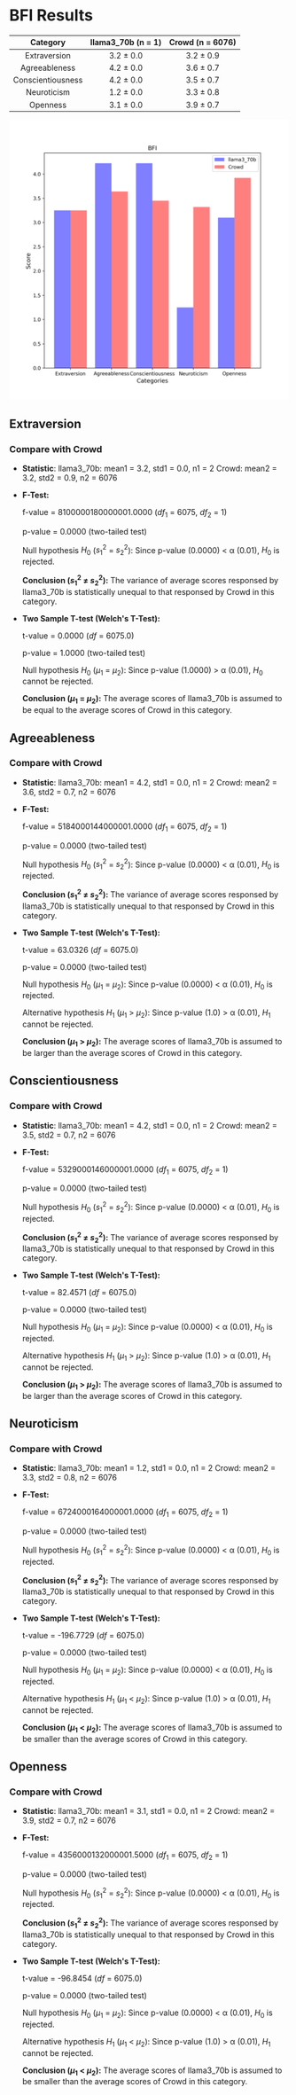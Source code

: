 # BFI Results

| Category | llama3_70b (n = 1) | Crowd (n = 6076) |
| :---: | :---: | :---: |
| Extraversion | 3.2 $\pm$ 0.0 | 3.2 $\pm$ 0.9 | 
| Agreeableness | 4.2 $\pm$ 0.0 | 3.6 $\pm$ 0.7 | 
| Conscientiousness | 4.2 $\pm$ 0.0 | 3.5 $\pm$ 0.7 | 
| Neuroticism | 1.2 $\pm$ 0.0 | 3.3 $\pm$ 0.8 | 
| Openness | 3.1 $\pm$ 0.0 | 3.9 $\pm$ 0.7 | 


![Bar Chart](figures/llama3_70b-BFI-11112.png "Bar Chart of llama3_70b on BFI")

## Extraversion
### Compare with Crowd

- **Statistic**:
llama3_70b:	mean1 = 3.2,	std1 = 0.0,	n1 = 2
Crowd:	mean2 = 3.2,	std2 = 0.9,	n2 = 6076

- **F-Test:**

	f-value = 8100000180000001.0000	($df_1$ = 6075, $df_2$ = 1)

	p-value = 0.0000	(two-tailed test)

	Null hypothesis $H_0$ ($s_1^2$ = $s_2^2$): 	Since p-value (0.0000) < α (0.01), $H_0$ is rejected.

	**Conclusion ($s_1^2$ ≠ $s_2^2$):** The variance of average scores responsed by llama3_70b is statistically unequal to that responsed by Crowd in this category.

- **Two Sample T-test (Welch's T-Test):**

	t-value = 0.0000	($df$ = 6075.0)

	p-value = 1.0000	(two-tailed test)

	Null hypothesis $H_0$ ($µ_1$ = $µ_2$): 	Since p-value (1.0000) > α (0.01), $H_0$ cannot be rejected.

	**Conclusion ($µ_1$ = $µ_2$):** The average scores of llama3_70b is assumed to be equal to the average scores of Crowd in this category.

## Agreeableness
### Compare with Crowd

- **Statistic**:
llama3_70b:	mean1 = 4.2,	std1 = 0.0,	n1 = 2
Crowd:	mean2 = 3.6,	std2 = 0.7,	n2 = 6076

- **F-Test:**

	f-value = 5184000144000001.0000	($df_1$ = 6075, $df_2$ = 1)

	p-value = 0.0000	(two-tailed test)

	Null hypothesis $H_0$ ($s_1^2$ = $s_2^2$): 	Since p-value (0.0000) < α (0.01), $H_0$ is rejected.

	**Conclusion ($s_1^2$ ≠ $s_2^2$):** The variance of average scores responsed by llama3_70b is statistically unequal to that responsed by Crowd in this category.

- **Two Sample T-test (Welch's T-Test):**

	t-value = 63.0326	($df$ = 6075.0)

	p-value = 0.0000	(two-tailed test)

	Null hypothesis $H_0$ ($µ_1$ = $µ_2$): Since p-value (0.0000) < α (0.01), $H_0$ is rejected.

	Alternative hypothesis $H_1$ ($µ_1$ > $µ_2$): 	Since p-value (1.0) > α (0.01), $H_1$ cannot be rejected.

	**Conclusion ($µ_1$ > $µ_2$):** The average scores of llama3_70b is assumed to be larger than the average scores of Crowd in this category.

## Conscientiousness
### Compare with Crowd

- **Statistic**:
llama3_70b:	mean1 = 4.2,	std1 = 0.0,	n1 = 2
Crowd:	mean2 = 3.5,	std2 = 0.7,	n2 = 6076

- **F-Test:**

	f-value = 5329000146000001.0000	($df_1$ = 6075, $df_2$ = 1)

	p-value = 0.0000	(two-tailed test)

	Null hypothesis $H_0$ ($s_1^2$ = $s_2^2$): 	Since p-value (0.0000) < α (0.01), $H_0$ is rejected.

	**Conclusion ($s_1^2$ ≠ $s_2^2$):** The variance of average scores responsed by llama3_70b is statistically unequal to that responsed by Crowd in this category.

- **Two Sample T-test (Welch's T-Test):**

	t-value = 82.4571	($df$ = 6075.0)

	p-value = 0.0000	(two-tailed test)

	Null hypothesis $H_0$ ($µ_1$ = $µ_2$): Since p-value (0.0000) < α (0.01), $H_0$ is rejected.

	Alternative hypothesis $H_1$ ($µ_1$ > $µ_2$): 	Since p-value (1.0) > α (0.01), $H_1$ cannot be rejected.

	**Conclusion ($µ_1$ > $µ_2$):** The average scores of llama3_70b is assumed to be larger than the average scores of Crowd in this category.

## Neuroticism
### Compare with Crowd

- **Statistic**:
llama3_70b:	mean1 = 1.2,	std1 = 0.0,	n1 = 2
Crowd:	mean2 = 3.3,	std2 = 0.8,	n2 = 6076

- **F-Test:**

	f-value = 6724000164000001.0000	($df_1$ = 6075, $df_2$ = 1)

	p-value = 0.0000	(two-tailed test)

	Null hypothesis $H_0$ ($s_1^2$ = $s_2^2$): 	Since p-value (0.0000) < α (0.01), $H_0$ is rejected.

	**Conclusion ($s_1^2$ ≠ $s_2^2$):** The variance of average scores responsed by llama3_70b is statistically unequal to that responsed by Crowd in this category.

- **Two Sample T-test (Welch's T-Test):**

	t-value = -196.7729	($df$ = 6075.0)

	p-value = 0.0000	(two-tailed test)

	Null hypothesis $H_0$ ($µ_1$ = $µ_2$): Since p-value (0.0000) < α (0.01), $H_0$ is rejected.

	Alternative hypothesis $H_1$ ($µ_1$ < $µ_2$): 	Since p-value (1.0) > α (0.01), $H_1$ cannot be rejected.

	**Conclusion ($µ_1$ < $µ_2$):** The average scores of llama3_70b is assumed to be smaller than the average scores of Crowd in this category.

## Openness
### Compare with Crowd

- **Statistic**:
llama3_70b:	mean1 = 3.1,	std1 = 0.0,	n1 = 2
Crowd:	mean2 = 3.9,	std2 = 0.7,	n2 = 6076

- **F-Test:**

	f-value = 4356000132000001.5000	($df_1$ = 6075, $df_2$ = 1)

	p-value = 0.0000	(two-tailed test)

	Null hypothesis $H_0$ ($s_1^2$ = $s_2^2$): 	Since p-value (0.0000) < α (0.01), $H_0$ is rejected.

	**Conclusion ($s_1^2$ ≠ $s_2^2$):** The variance of average scores responsed by llama3_70b is statistically unequal to that responsed by Crowd in this category.

- **Two Sample T-test (Welch's T-Test):**

	t-value = -96.8454	($df$ = 6075.0)

	p-value = 0.0000	(two-tailed test)

	Null hypothesis $H_0$ ($µ_1$ = $µ_2$): Since p-value (0.0000) < α (0.01), $H_0$ is rejected.

	Alternative hypothesis $H_1$ ($µ_1$ < $µ_2$): 	Since p-value (1.0) > α (0.01), $H_1$ cannot be rejected.

	**Conclusion ($µ_1$ < $µ_2$):** The average scores of llama3_70b is assumed to be smaller than the average scores of Crowd in this category.

